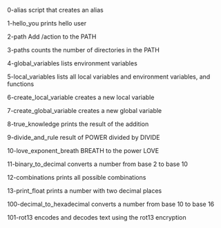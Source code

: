 0-alias
script that creates an alias

1-hello_you
prints hello user

2-path
Add /action to the PATH

3-paths
counts the number of directories in the PATH

4-global_variables
lists environment variables

5-local_variables
lists all local variables and environment variables, and functions

6-create_local_variable
creates a new local variable

7-create_global_variable
creates a new global variable

8-true_knowledge
prints the result of the addition

9-divide_and_rule
result of POWER divided by DIVIDE

10-love_exponent_breath
BREATH to the power LOVE

11-binary_to_decimal
converts a number from base 2 to base 10

12-combinations
prints all possible combinations

13-print_float
prints a number with two decimal places

100-decimal_to_hexadecimal
converts a number from base 10 to base 16

101-rot13
encodes and decodes text using the rot13 encryption
